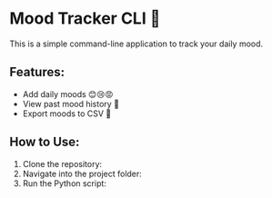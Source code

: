 # Mood Tracker CLI 📝
This is a simple command-line application to track your daily mood.

## Features:
- Add daily moods 😊😢😡
- View past mood history 📅
- Export moods to CSV 📂

## How to Use:
1. Clone the repository:  
2. Navigate into the project folder:
3. Run the Python script:
